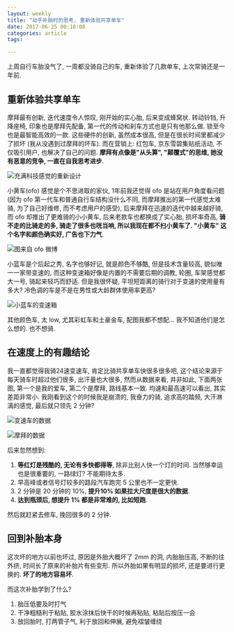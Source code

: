 ```yaml
---
layout: weekly
title: "动手补胎时的思考, 重新体验共享单车"
date: 2017-06-25 00:18:08
categories: article
tags:

---
```


上周自行车胎没气了, 一周都没骑自己的车, 重新体验了几款单车, 上次常骑还是一年前.

## 重新体验共享单车

摩拜最有创新, 迭代速度令人惊叹, 刚开始的实心胎, 后来变成蜂窝状. 转动铃铛, 升降座椅, 印象也是摩拜先配备, 第一代的传动和刹车方式也是只有他那么做. 锁至今也是最智能高效的一款. 这些硬件的创新, 虽然成本很高, 但是在很长时间里都减少了损坏 (我从没遇到过摩拜的坏车). 而在营销上: 红包车, 京东雪碧集贴纸活动, 不仅吸引用户, 也解决了自己的问题. **摩拜有点像是"从头算", "颠覆式"的思维, 她没有恶意的竞争, 一直在自我思考进步**.

![充满科技感觉的重新设计](http://upload-images.jianshu.io/upload_images/1286586-2c86b4ede5689ec4.png?imageMogr2/auto-orient/strip%7CimageView2/2/w/1240)

小黄车(ofo) 感觉是个不思进取的家伙, 1年前我还觉得 ofo 是站在用户角度看问题(因为 ofo 第一代车和普通自行车结构没什么不同, 而摩拜推出的第一代感觉太难骑, 为了自己好维修, 而不考虑用户的感受), 后来摩拜在迅速的迭代中越来越好骑, 而 ofo 却推出了更难骑的小小黄车, 后来老款车也都换成了实心胎, 损坏率奇高, **骑不走的比骑走的多, 骑走了很多也咣当响, 所以我现在都不扫小黄车了. "小黄车" 这个名字和颜色确实好, 广告也下力气**.

![图来自 ofo 微博](http://upload-images.jianshu.io/upload_images/1286586-3c0ced48404ece28.png?imageMogr2/auto-orient/strip%7CimageView2/2/w/1240)

小蓝车是个后起之秀, 名字也够好记, 就是颜色不够酷, 但是技术含量较高, 貌似唯一一家带变速的, 而这种变速箱好像是内置的不需要后期的调教, 轮圈, 车架感觉都大一号, 骑起来轻巧而舒适. 但是我很怀疑, 平坦短距离的骑行对于变速的使用量有多大? 冷色调的车是不是在男性或大龄群体使用率更高?

![小蓝车的变速箱](http://upload-images.jianshu.io/upload_images/1286586-eb09f26e2899a31f.png?imageMogr2/auto-orient/strip%7CimageView2/2/w/1240)

其他颜色车, 太 low, 尤其彩虹车和土豪金车, 配图我都不想配... 我不知道他们是怎么想的. 也不想骑.

## 在速度上的有趣结论

我一直都觉得我骑24速变速车, 肯定比骑共享单车快很多很多吧, 这个结论来源于每天骑车时超过他们很多, 出汗量也大很多, 然而从数据来看, 并非如此, 下面两张图, 第一个是我的爱车, 第二个是摩拜, 路线基本一致. 均速和最高速可以看出, 其实差距非常小. 我刚看到这个的时候我是崩溃的, 我奋力的骑, 追求高的踏频, 大汗淋漓的感觉, 最后就只领先 2 分钟?

![变速车的数据](http://upload-images.jianshu.io/upload_images/1286586-4e2fbc445af82d7e.png?imageMogr2/auto-orient/strip%7CimageView2/2/w/1240)

![摩拜的数据](http://upload-images.jianshu.io/upload_images/1286586-a89d5ce870213cf9.png?imageMogr2/auto-orient/strip%7CimageView2/2/w/1240)

后来忽然想到:

1. **等红灯是残酷的, 无论有多快都得等**, 除非比别人快一个灯的时间. 当然够幸运也是很重要的, 一路绿灯? 不能期待太多.
2. 早高峰或者信号灯较多的路段汽车跑完 5 公里也不一定更快.
3. 2 分钟是 20 分钟的 10%, **提升10% 如果拉大尺度是很大的数据**.
4. **达到瓶颈后, 想提升 1% 都是非常难的, 比如短跑**.

然后就赶紧去修车, 挽回很多的 2 分钟.

## 回到补胎本身

这次坏的地方以前也坏过, 原因是外胎大概坏了 2mm 的洞, 内胎胎压高, 不断的往外挤, 时间长了原来的补胎片有些变形. 所以外胎如果有明显的损坏, 还是要进行更换的. **坏了的地方容易坏**.

而这次补胎学到了什么?

1. 胎压低要及时打气
2. 干净粗糙利于粘贴, 胶水涂抹后快干的时候再粘贴, 粘贴后按压一会
3. 放回胎时, 打两管子气, 利于放回和伸展, 避免褶皱缠绕

